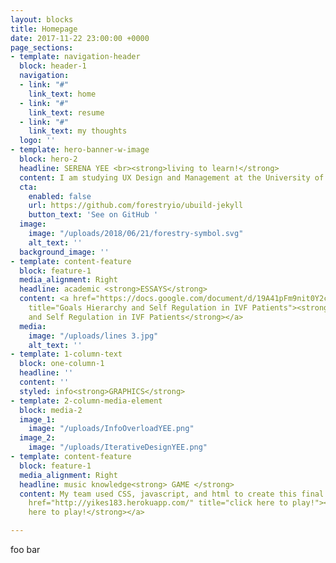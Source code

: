 ```yaml
---
layout: blocks
title: Homepage
date: 2017-11-22 23:00:00 +0000
page_sections:
- template: navigation-header
  block: header-1
  navigation:
  - link: "#"
    link_text: home
  - link: "#"
    link_text: resume
  - link: "#"
    link_text: my thoughts
  logo: ''
- template: hero-banner-w-image
  block: hero-2
  headline: SERENA YEE <br><strong>living to learn!</strong>
  content: I am studying UX Design and Management at the University of Michigan!
  cta:
    enabled: false
    url: https://github.com/forestryio/ubuild-jekyll
    button_text: 'See on GitHub '
  image:
    image: "/uploads/2018/06/21/forestry-symbol.svg"
    alt_text: ''
  background_image: ''
- template: content-feature
  block: feature-1
  media_alignment: Right
  headline: academic <strong>ESSAYS</strong>
  content: <a href="https://docs.google.com/document/d/19A41pFm9nit0Y2cwbuAxcwXFBKq6qB9mUyPgoGjaryU/edit?usp=sharing"
    title="Goals Hierarchy and Self Regulation in IVF Patients"><strong>Goals Hierarchy
    and Self Regulation in IVF Patients</strong></a>
  media:
    image: "/uploads/lines 3.jpg"
    alt_text: ''
- template: 1-column-text
  block: one-column-1
  headline: ''
  content: ''
  styled: info<strong>GRAPHICS</strong>
- template: 2-column-media-element
  block: media-2
  image_1:
    image: "/uploads/InfoOverloadYEE.png"
  image_2:
    image: "/uploads/IterativeDesignYEE.png"
- template: content-feature
  block: feature-1
  media_alignment: Right
  headline: music knowledge<strong> GAME </strong>
  content: My team used CSS, javascript, and html to create this final project.<strong><br></strong><a
    href="http://yikes183.herokuapp.com/" title="click here to play!"><strong>click
    here to play!</strong></a>

---
```

foo bar
